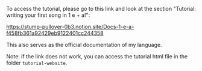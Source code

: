 To access the tutorial, please go to this link and look at the section "Tutorial: writing your first song in 1 e + a!":

<https://stump-pullover-0b3.notion.site/Docs-1-e-a-f458fb361a92429eb9122401cc244358>

This also serves as the official documentation of my language.

Note: if the link does not work, you can access the tutorial html file in the folder `tutorial-website`.
